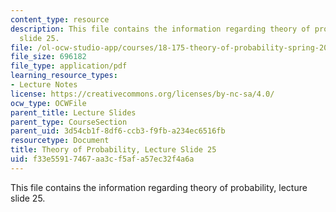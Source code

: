 ```yaml
---
content_type: resource
description: This file contains the information regarding theory of probability, lecture
  slide 25.
file: /ol-ocw-studio-app/courses/18-175-theory-of-probability-spring-2014/f33e55917467aa3cf5afa57ec32f4a6a_MIT18_175S14_Lecture25.pdf
file_size: 696182
file_type: application/pdf
learning_resource_types:
- Lecture Notes
license: https://creativecommons.org/licenses/by-nc-sa/4.0/
ocw_type: OCWFile
parent_title: Lecture Slides
parent_type: CourseSection
parent_uid: 3d54cb1f-8df6-ccb3-f9fb-a234ec6516fb
resourcetype: Document
title: Theory of Probability, Lecture Slide 25
uid: f33e5591-7467-aa3c-f5af-a57ec32f4a6a
---
```

This file contains the information regarding theory of probability, lecture slide 25.